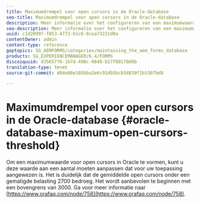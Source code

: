 ```yaml
---
title: Maximumdrempel voor open cursors in de Oracle-database
seo-title: Maximumdrempel voor open cursors in de Oracle-database
description: Meer informatie over het configureren van een maximumwaarde voor open cursors in Oracle.
seo-description: Meer informatie over het configureren van een maximumwaarde voor open cursors in Oracle.
uuid: c1d20997-f853-4772-b1c6-8cea73221d0a
contentOwner: admin
content-type: reference
geptopics: SG_AEMFORMS/categories/maintaining_the_aem_forms_database
products: SG_EXPERIENCEMANAGER/6.4/FORMS
discoiquuid: d3565776-1b7d-498c-9840-b17f80170d9b
translation-type: tm+mt
source-git-commit: d04e08e105bba2e6c92d93bcb58839f1b5307bd8

---
```



# Maximumdrempel voor open cursors in de Oracle-database {#oracle-database-maximum-open-cursors-threshold}

Om een maximumwaarde voor open cursors in Oracle te vormen, kunt u deze waarde aan een aantal moeten aanpassen dat voor uw toepassing aangewezen is. Het is duidelijk dat de gemiddelde open cursors onder een gematigde belasting 2700 bedroeg. Het wordt aanbevolen te beginnen met een bovengrens van 3000. Ga voor meer informatie naar [https://www.orafaq.com/node/758](https://www.orafaq.com/node/758).
